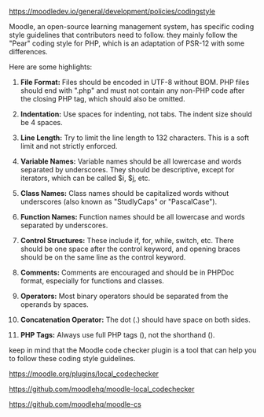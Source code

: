 https://moodledev.io/general/development/policies/codingstyle

Moodle, an open-source learning management system, has specific coding style guidelines that contributors need to follow. they mainly follow the "Pear" coding style for PHP, which is an adaptation of PSR-12 with some differences.

Here are some highlights:

1. **File Format:** Files should be encoded in UTF-8 without BOM. PHP files should end with ".php" and must not contain any non-PHP code after the closing PHP tag, which should also be omitted.

2. **Indentation:** Use spaces for indenting, not tabs. The indent size should be 4 spaces.

3. **Line Length:** Try to limit the line length to 132 characters. This is a soft limit and not strictly enforced.

4. **Variable Names:** Variable names should be all lowercase and words separated by underscores. They should be descriptive, except for iterators, which can be called $i, $j, etc.

5. **Class Names:** Class names should be capitalized words without underscores (also known as "StudlyCaps" or "PascalCase").

6. **Function Names:** Function names should be all lowercase and words separated by underscores.

7. **Control Structures:** These include if, for, while, switch, etc. There should be one space after the control keyword, and opening braces should be on the same line as the control keyword.

8. **Comments:** Comments are encouraged and should be in PHPDoc format, especially for functions and classes.

9. **Operators:** Most binary operators should be separated from the operands by spaces.

10. **Concatenation Operator:** The dot (.) should have space on both sides.

11. **PHP Tags:** Always use full PHP tags (<?php ?>), not the shorthand (<? ?>).

 keep in mind that the Moodle code checker plugin is a tool that can help you to follow these coding style guidelines.

 https://moodle.org/plugins/local_codechecker

 https://github.com/moodlehq/moodle-local_codechecker
 
 https://github.com/moodlehq/moodle-cs